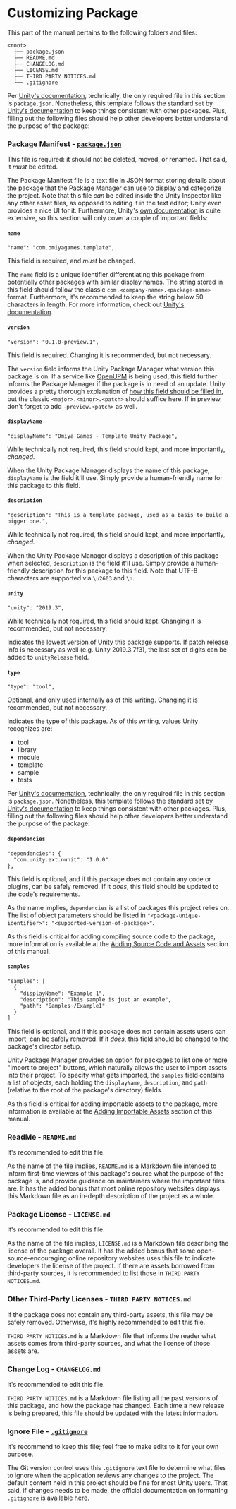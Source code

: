 # Customizing Package

This part of the manual pertains to the following folders and files:

```
<root>
  ├── package.json
  ├── README.md
  ├── CHANGELOG.md
  ├── LICENSE.md
  ├── THIRD PARTY NOTICES.md
  └── .gitignore
```

Per [Unity's documentation](https://docs.unity3d.com/Manual/CustomPackages.html), technically, the only required file in this section is `package.json`.  Nonetheless, this template follows the standard set by [Unity's documentation](https://docs.unity3d.com/Manual/cus-layout.html) to keep things consistent with other packages.  Plus, filling out the following files should help other developers better understand the purpose of the package:

### Package Manifest - [`package.json`](https://docs.unity3d.com/Manual/upm-manifestPkg.html)

This file is required: it should not be deleted, moved, or renamed.  That said, it *must* be edited.

The Package Manifest file is a text file in JSON format storing details about the package that the Package Manager can use to display and categorize the project.  Note that this file *can* be edited inside the Unity Inspector like any other asset files, as opposed to editing it in the text editor; Unity even provides a nice UI for it.  Furthermore, Unity's [own documentation](https://docs.unity3d.com/Manual/upm-manifestPkg.html) is quite extensive, so this section will only cover a couple of important fields:

#### `name`
```
"name": "com.omiyagames.template",
```
This field is required, and *must* be changed.

The `name` field is a unique identifier differentiating this package from potentially other packages with similar display names.  The string stored in this field should follow the classic `com.<company-name>.<package-name>` format.  Furthermore, it's recommended to keep the string below 50 characters in length.  For more information, check out [Unity's documentation](https://docs.unity3d.com/Manual/upm-manifestPkg.html#name).

#### `version`
```
"version": "0.1.0-preview.1",
```
This field is required.  Changing it is recommended, but not necessary.

The `version` field informs the Unity Package Manager what version this package is on.  If a service like [OpenUPM](openupm.com) is being used, this field further informs the Package Manager if the package is in need of an update.  Unity provides a pretty thorough explanation of [how this field should be filled in](https://docs.unity3d.com/Manual/upm-semver.html), but the classic `<major>.<minor>.<patch>` should suffice here.  If in preview, don't forget to add `-preview.<patch>` as well.

#### `displayName`
```
"displayName": "Omiya Games - Template Unity Package",
```
While technically not required, this field should kept, and more importantly, *changed.*

When the Unity Package Manager displays the name of this package, `displayName` is the field it'll use.  Simply provide a human-friendly name for this package to this field.

#### `description`
```
"description": "This is a template package, used as a basis to build a bigger one.",
```
While technically not required, this field should kept, and more importantly, *changed.*

When the Unity Package Manager displays a description of this package when selected, `description` is the field it'll use.  Simply provide a human-friendly description for this package to this field.  Note that UTF-8 characters are supported via `\u2603` and `\n`.

#### `unity`
```
"unity": "2019.3",
```
While technically not required, this field should kept.  Changing it is recommended, but not necessary.

Indicates the lowest version of Unity this package supports.  If patch release info is necessary as well (e.g. Unity 2019.3.7f3), the last set of digits can be added to `unityRelease` field.

#### `type`
```
"type": "tool",
```
Optional, and only used internally as of this writing.  Changing it is recommended, but not necessary.

Indicates the type of this package.  As of this writing, values Unity recognizes are:
- tool
- library
- module
- template
- sample
- tests

Per [Unity's documentation](https://docs.unity3d.com/Manual/CustomPackages.html), technically, the only required file in this section is `package.json`.  Nonetheless, this template follows the standard set by [Unity's documentation](https://docs.unity3d.com/Manual/cus-layout.html) to keep things consistent with other packages.  Plus, filling out the following files should help other developers better understand the purpose of the package:

#### `dependencies`
```
"dependencies": {
  "com.unity.ext.nunit": "1.0.0"
},
```
This field is optional, and if this package does not contain any code or plugins, can be safely removed.  If it *does*, this field should be updated to the code's requirements.

As the name implies, `dependencies` is a list of packages this project relies on.  The list of object parameters should be listed in `"<package-unique-identifier>": "<supported-version-of-package>"`.

As this field is critical for adding compiling source code to the package, more information is available at the [Adding Source Code and Assets](https://omiyagames.github.io/template-unity-package/manual/customizeSource.html) section of this manual.

#### `samples`
```
"samples": [
  {
    "displayName": "Example 1",
    "description": "This sample is just an example",
    "path": "Samples~/Example1"
  }
]
```
This field is optional, and if this package does not contain assets users can import, can be safely removed.  If it *does*, this field should be changed to the package's director setup.

Unity Package Manager provides an option for packages to list one or more "Import to project" buttons, which naturally allows the user to import assets into their project.  To specify what gets imported, the `samples` field contains a list of objects, each holding the `displayName`, `description`, and `path` (relative to the root of the package's directory) fields.

As this field is critical for adding importable assets to the package, more information is available at the [Adding Importable Assets](https://omiyagames.github.io/template-unity-package/manual/customizeSamples.html) section of this manual.

### ReadMe - `README.md`

It's recommended to edit this file.

As the name of the file implies, `README.md` is a Markdown file intended to inform first-time viewers of this package's source what the purpose of the package is, and provide guidance on maintainers where the important files are.  It has the added bonus that most online repository websites displays this Markdown file as an in-depth description of the project as a whole.

### Package License - `LICENSE.md`

It's recommended to edit this file.

As the name of the file implies, `LICENSE.md` is a Markdown file describing the license of the package overall.  It has the added bonus that some open-source-encouraging online repository websites uses this file to indicate developers the license of the project.  If there are assets borrowed from third-party sources, it is recommended to list those in `THIRD PARTY NOTICES.md`.

### Other Third-Party Licenses - `THIRD PARTY NOTICES.md`

If the package does not contain any third-party assets, this file may be safely removed.  Otherwise, it's highly recommended to edit this file.

`THIRD PARTY NOTICES.md` is a Markdown file that informs the reader what assets comes from third-party sources, and what the license of those assets are.

### Change Log - `CHANGELOG.md`

It's recommended to edit this file.

`THIRD PARTY NOTICES.md` is a Markdown file listing all the past versions of this package, and how the package has changed.  Each time a new release is being prepared, this file should be updated with the latest information.

### Ignore File - [`.gitignore`](https://git-scm.com/docs/gitignore#_pattern_format)

It's recommend to keep this file; feel free to make edits to it for your own purpose.

The Git version control uses this `.gitignore` text file to determine what files to ignore when the application reviews any changes to the project.  The default content held in this project should be fine for most Unity users.  That said, if changes needs to be made, the official documentation on formatting `.gitignore` is available [here](https://git-scm.com/docs/gitignore#_pattern_format).
